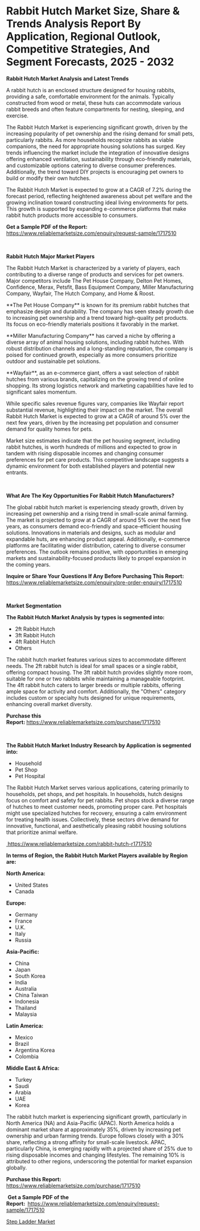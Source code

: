 <p><h1>Rabbit Hutch Market Size, Share & Trends Analysis Report By Application, Regional Outlook, Competitive Strategies, And Segment Forecasts, 2025 - 2032</h1></p><p><strong>Rabbit Hutch Market Analysis and Latest Trends</strong></p>
<p><p>A rabbit hutch is an enclosed structure designed for housing rabbits, providing a safe, comfortable environment for the animals. Typically constructed from wood or metal, these huts can accommodate various rabbit breeds and often feature compartments for nesting, sleeping, and exercise. </p><p>The Rabbit Hutch Market is experiencing significant growth, driven by the increasing popularity of pet ownership and the rising demand for small pets, particularly rabbits. As more households recognize rabbits as viable companions, the need for appropriate housing solutions has surged. Key trends influencing the market include the integration of innovative designs offering enhanced ventilation, sustainability through eco-friendly materials, and customizable options catering to diverse consumer preferences. Additionally, the trend toward DIY projects is encouraging pet owners to build or modify their own hutches.</p><p>The Rabbit Hutch Market is expected to grow at a CAGR of 7.2% during the forecast period, reflecting heightened awareness about pet welfare and the growing inclination toward constructing ideal living environments for pets. This growth is supported by expanding e-commerce platforms that make rabbit hutch products more accessible to consumers.</p></p>
<p><strong>Get a Sample PDF of the Report:&nbsp;</strong> <a href="https://www.reliablemarketsize.com/enquiry/request-sample/1717510?utm_campaign=2213&utm_medium=2&utm_source=Github&utm_content=ia&utm_term=08022025&utm_id=rabbit-hutch">https://www.reliablemarketsize.com/enquiry/request-sample/1717510</a></p>
<p>&nbsp;</p>
<p><strong>Rabbit Hutch Major Market Players</strong></p>
<p><p>The Rabbit Hutch Market is characterized by a variety of players, each contributing to a diverse range of products and services for pet owners. Major competitors include The Pet House Company, Delton Pet Homes, Confidence, Merax, Petsfit, Bass Equipment Company, Miller Manufacturing Company, Wayfair, The Hutch Company, and Home & Roost.</p><p>**The Pet House Company** is known for its premium rabbit hutches that emphasize design and durability. The company has seen steady growth due to increasing pet ownership and a trend toward high-quality pet products. Its focus on eco-friendly materials positions it favorably in the market.</p><p>**Miller Manufacturing Company** has carved a niche by offering a diverse array of animal housing solutions, including rabbit hutches. With robust distribution channels and a long-standing reputation, the company is poised for continued growth, especially as more consumers prioritize outdoor and sustainable pet solutions.</p><p>**Wayfair**, as an e-commerce giant, offers a vast selection of rabbit hutches from various brands, capitalizing on the growing trend of online shopping. Its strong logistics network and marketing capabilities have led to significant sales momentum.</p><p>While specific sales revenue figures vary, companies like Wayfair report substantial revenue, highlighting their impact on the market. The overall Rabbit Hutch Market is expected to grow at a CAGR of around 5% over the next few years, driven by the increasing pet population and consumer demand for quality homes for pets.</p><p>Market size estimates indicate that the pet housing segment, including rabbit hutches, is worth hundreds of millions and expected to grow in tandem with rising disposable incomes and changing consumer preferences for pet care products. This competitive landscape suggests a dynamic environment for both established players and potential new entrants.</p></p>
<p>&nbsp;</p>
<p><strong>What Are The Key Opportunities For Rabbit Hutch Manufacturers?</strong></p>
<p><p>The global rabbit hutch market is experiencing steady growth, driven by increasing pet ownership and a rising trend in small-scale animal farming. The market is projected to grow at a CAGR of around 5% over the next five years, as consumers demand eco-friendly and space-efficient housing solutions. Innovations in materials and designs, such as modular and expandable huts, are enhancing product appeal. Additionally, e-commerce platforms are facilitating wider distribution, catering to diverse consumer preferences. The outlook remains positive, with opportunities in emerging markets and sustainability-focused products likely to propel expansion in the coming years.</p></p>
<p><strong>Inquire or Share Your Questions If Any Before Purchasing This Report:</strong> <a href="https://www.reliablemarketsize.com/enquiry/pre-order-enquiry/1717510?utm_campaign=2213&utm_medium=2&utm_source=Github&utm_content=ia&utm_term=08022025&utm_id=rabbit-hutch">https://www.reliablemarketsize.com/enquiry/pre-order-enquiry/1717510</a></p>
<p>&nbsp;</p>
<p><strong>Market Segmentation</strong></p>
<p><strong>The Rabbit Hutch Market Analysis by types is segmented into:</strong></p>
<p><ul><li>2ft Rabbit Hutch</li><li>3ft Rabbit Hutch</li><li>4ft Rabbit Hutch</li><li>Others</li></ul></p>
<p><p>The rabbit hutch market features various sizes to accommodate different needs. The 2ft rabbit hutch is ideal for small spaces or a single rabbit, offering compact housing. The 3ft rabbit hutch provides slightly more room, suitable for one or two rabbits while maintaining a manageable footprint. The 4ft rabbit hutch caters to larger breeds or multiple rabbits, offering ample space for activity and comfort. Additionally, the "Others" category includes custom or specialty huts designed for unique requirements, enhancing overall market diversity.</p></p>
<p><strong>Purchase this Report:&nbsp;</strong><a href="https://www.reliablemarketsize.com/purchase/1717510?utm_campaign=2213&utm_medium=2&utm_source=Github&utm_content=ia&utm_term=08022025&utm_id=rabbit-hutch">https://www.reliablemarketsize.com/purchase/1717510</a></p>
<p>&nbsp;</p>
<p><strong>The Rabbit Hutch Market Industry Research by Application is segmented into:</strong></p>
<p><ul><li>Household</li><li>Pet Shop</li><li>Pet Hospital</li></ul></p>
<p><p>The Rabbit Hutch Market serves various applications, catering primarily to households, pet shops, and pet hospitals. In households, hutch designs focus on comfort and safety for pet rabbits. Pet shops stock a diverse range of hutches to meet customer needs, promoting proper care. Pet hospitals might use specialized hutches for recovery, ensuring a calm environment for treating health issues. Collectively, these sectors drive demand for innovative, functional, and aesthetically pleasing rabbit housing solutions that prioritize animal welfare.</p></p>
<p><a href="https://www.reliablemarketsize.com/rabbit-hutch-r1717510?utm_campaign=2213&utm_medium=2&utm_source=Github&utm_content=ia&utm_term=08022025&utm_id=rabbit-hutch">&nbsp;https://www.reliablemarketsize.com/rabbit-hutch-r1717510</a></p>
<p><strong>In terms of Region, the Rabbit Hutch Market Players available by Region are:</strong></p>
<p>
    <p> <strong> North America: </strong>
        <ul>
            <li>United States</li>
            <li>Canada</li>
        </ul>
        </p> 
    <p> <strong> Europe: </strong>
        <ul>
            <li>Germany</li>
            <li>France</li>
            <li>U.K.</li>
            <li>Italy</li>
            <li>Russia</li>
        </ul>
        </p> 
    <p> <strong> Asia-Pacific: </strong>
        <ul>
            <li>China</li>
            <li>Japan</li>
            <li>South Korea</li>
            <li>India</li>
            <li>Australia</li>
            <li>China Taiwan</li>
            <li>Indonesia</li>
            <li>Thailand</li>
            <li>Malaysia</li>
        </ul>
        </p> 
    <p> <strong> Latin America: </strong>
        <ul>
            <li>Mexico</li>
            <li>Brazil</li>
            <li>Argentina Korea</li>
            <li>Colombia</li>
        </ul>
        </p> 
    <p> <strong> Middle East & Africa: </strong>
        <ul>
            <li>Turkey</li>
            <li>Saudi</li>
            <li>Arabia</li>
            <li>UAE</li>
            <li>Korea</li>
        </ul>
    </p>
    </p>
<p><p>The rabbit hutch market is experiencing significant growth, particularly in North America (NA) and Asia-Pacific (APAC). North America holds a dominant market share at approximately 35%, driven by increasing pet ownership and urban farming trends. Europe follows closely with a 30% share, reflecting a strong affinity for small-scale livestock. APAC, particularly China, is emerging rapidly with a projected share of 25% due to rising disposable incomes and changing lifestyles. The remaining 10% is attributed to other regions, underscoring the potential for market expansion globally.</p></p>
<p><strong>Purchase this Report: </strong><a href="https://www.reliablemarketsize.com/purchase/1717510?utm_campaign=2213&utm_medium=2&utm_source=Github&utm_content=ia&utm_term=08022025&utm_id=rabbit-hutch">https://www.reliablemarketsize.com/purchase/1717510</a></p>
<p>&nbsp;<strong>Get a Sample PDF of the Report:&nbsp;&nbsp;</strong><a href="https://www.reliablemarketsize.com/enquiry/request-sample/1717510?utm_campaign=2213&utm_medium=2&utm_source=Github&utm_content=ia&utm_term=08022025&utm_id=rabbit-hutch">https://www.reliablemarketsize.com/enquiry/request-sample/1717510</a></p>
<p><strong></strong></p>
<p><p><a href="https://github.com/FahadAhmed223/Market-Research-Report-List-1/blob/main/step-ladder-market.md?utm_campaign=2213&utm_medium=2&utm_source=Github&utm_content=ia&utm_term=08022025&utm_id=rabbit-hutch">Step Ladder Market</a></p></p>